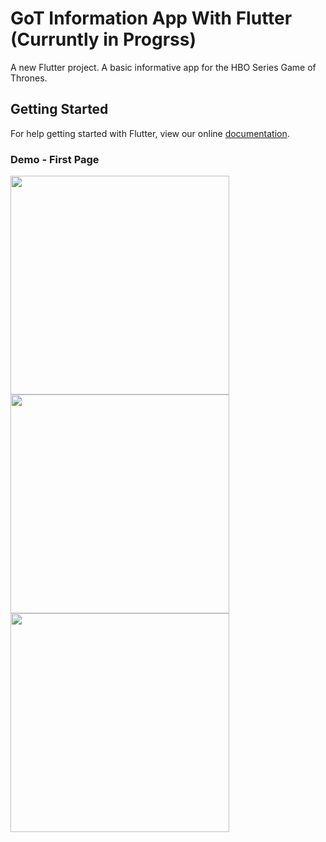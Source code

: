 # GoT Information App With Flutter (Curruntly in Progrss)

A new Flutter project. A basic informative app for the HBO Series Game of Thrones.

## Getting Started

For help getting started with Flutter, view our online
[documentation](https://flutter.io/).


### Demo - First Page

<img src="https://github.com/shindesharad71/GoT-Info-With-Flutter/blob/master/screens/screen1.png?raw=true" width="350"> <img src="https://github.com/shindesharad71/GoT-Info-With-Flutter/blob/master/screens/screen2.png?raw=true" width="350"> <img src="https://github.com/shindesharad71/GoT-Info-With-Flutter/blob/master/screens/screen3.png?raw=true" width="350">
